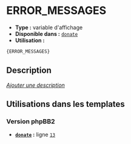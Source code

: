# ERROR_MESSAGES
* __Type :__ variable d'affichage
* __Disponible dans :__ [`donate`](../tpl/var/donate.md)
* __Utilisation :__

```html
{ERROR_MESSAGES}
```

## Description
[*Ajouter une description*](https://fa-tvars.appspot.com/var/ERROR_MESSAGES)

## Utilisations dans les templates

### Version phpBB2
* __[`donate`](../tpl/var/donate.md#readme) :__ ligne [`13`](../tpl/src/subsilver/donate.tpl#L13)